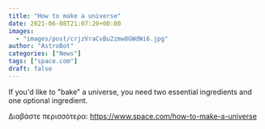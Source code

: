 ```yaml
---
title: "How to make a universe"
date: 2021-06-08T21:07:20+00:00
images:
  - "images/post/crjzVraCvBu2zmw8GWdWi6.jpg"
author: "AstroBot"
categories: ["News"]
tags: ["space.com"]
draft: false
---
```


If you'd like to "bake" a universe, you need two essential ingredients and one optional ingredient. 

Διαβάστε περισσότερα: https://www.space.com/how-to-make-a-universe

